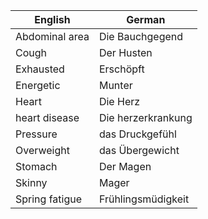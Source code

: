 English | German
------------ | ------------
Abdominal area | Die Bauchgegend
Cough | Der Husten
Exhausted | Erschöpft
Energetic | Munter
Heart | Die Herz
heart disease | Die herzerkrankung
Pressure | das Druckgefühl
Overweight| das Übergewicht
Stomach | Der Magen
Skinny | Mager
Spring fatigue | Frühlingsmüdigkeit